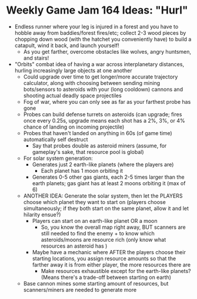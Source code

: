 # Weekly Game Jam 164 Ideas: "Hurl"

-   Endless runner where your leg is injured in a forest and you have to hobble away from baddies/forest fires/etc; collect 2-3 wood pieces by chopping down wood (with the hatchet you conveniently have) to build a catapult, wind it back, and launch yourself!
    -   As you get farther, overcome obstacles like wolves, angry huntsmen, and stairs!
-   "Orbits" combat idea of having a war across interplanetary distances, hurling increasingly large objects at one another
    -   Could upgrade over time to get longer/more accurate trajectory calculator, along with choosing between sending mining bots/sensors to asteroids with your (long cooldown) cannons and shooting actual deadly space projectiles
    -   Fog of war, where you can only see as far as your farthest probe has gone
    -   Probes can build defense turrets on asteroids (can upgrade; fires once every 0.25s, upgrade means each shot has a 2%, 3%, or 4% chance of landing on incoming projectile)
    -   Probes that haven't landed on anything in 60s (of game time) automatically self destruct
        -   Say that probes double as asteroid miners (assume, for gameplay's sake, that resource pool is global)
    -   For solar system generation:
        -   Generates just 2 earth-like planets (where the players are)
            -   Each planet has 1 moon orbiting it
        -   Generates 0-5 other gas giants, each 2-5 times larger than the earth planets; gas giant has at least 2 moons orbiting it (max of 6)
    -   ANOTHER IDEA: Generate the solar system, then let the PLAYERS choose which planet they want to start on (players choose simultaneously; if they both start on the same planet, allow it and let hilarity ensue?)
        -   Players can start on an earth-like planet OR a moon
            -   So, you know the overall map right away, BUT scanners are still needed to find the enemy + to know which asteroids/moons are resource rich (only know what resources an asteroid has )
        -   Maybe have a mechanic where AFTER the players choose their starting locations, you assign resource amounts so that the farther away it is from either player, the more resources there are
            -   Make resources exhaustible except for the earth-like planets? (Means there's a trade-off between starting on earth)
    -   Base cannon mines some starting amount of resources, but scanners/miners are needed to generate more
